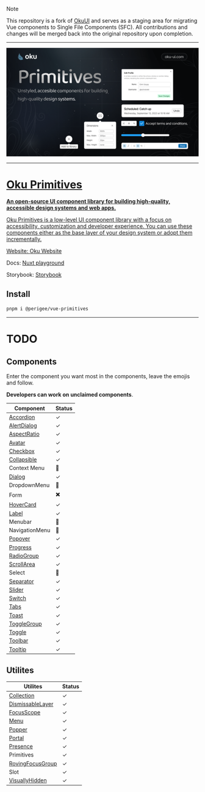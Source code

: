 > [!NOTE]
> This repository is a fork of [OkuUI](https://github.com/oku-ui/primitives) and serves as a staging area for migrating Vue components to Single File Components (SFC). All contributions and changes will be merged back into the original repository upon completion.

---

<a href="https://oku-ui.com">
  <img alt="Oku UI hero image" src="https://github.com/oku-ui/primitives/blob/main/.github/assets/primitives-cover.png?raw=true"
</a>

---

# Oku Primitives

**An open-source UI component library for building high-quality, accessible design systems and web apps.**

Oku Primitives is a low-level UI component library with a focus on accessibility, customization and developer experience. You can use these components either as the base layer of your design system or adopt them incrementally.

Website: [Oku Website](https://oku-ui.com)

Docs: [Nuxt playground](https://vue-primitives-docs.netlify.app/)

Storybook: [Storybook](https://vue-primitives.netlify.app)

## Install

```sh
pnpm i @perigee/vue-primitives
```

---

# TODO

## Components

Enter the component you want most in the components, leave the emojis and follow.

**Developers can work on unclaimed components**.

| Component                                                                                     | Status |
| --------------------------------------------------------------------------------------------- | ------ |
| [Accordion](https://vue-primitives.netlify.app/?path=/story/components-accordion--single)     | ✓      |
| [AlertDialog](https://vue-primitives.netlify.app/?path=/story/components-alertdialog--styled) | ✓      |
| [AspectRatio](https://vue-primitives.netlify.app/?path=/story/components-aspectratio--styled) | ✓      |
| [Avatar](https://vue-primitives.netlify.app/?path=/story/components-avatar--styled)           | ✓      |
| [Checkbox](https://vue-primitives.netlify.app/?path=/story/components-checkbox--styled)       | ✓      |
| [Collapsible](https://vue-primitives.netlify.app/?path=/story/components-collapsible--styled) | ✓      |
| Context Menu                                                                                  | 🚧      |
| [Dialog](https://vue-primitives.netlify.app/?path=/story/components-dialog--styled)           | ✓      |
| DropdownMenu                                                                                  | 🚧      |
| Form                                                                                          | ✖️      |
| [HoverCard](https://vue-primitives.netlify.app/?path=/story/components-hovercard--chromatic)  | ✓      |
| [Label](https://vue-primitives.netlify.app/?path=/story/components-label--styled)             | ✓      |
| Menubar                                                                                       | 🚧      |
| NavigationMenu                                                                                | 🚧      |
| [Popover](https://vue-primitives.netlify.app/?path=/story/components-popover--styled)         | ✓      |
| [Progress](https://vue-primitives.netlify.app/?path=/story/components-progress--styled)       | ✓      |
| [RadioGroup](https://vue-primitives.netlify.app/?path=/story/components-radiogroup--styled)   | ✓      |
| [ScrollArea](https://vue-primitives.netlify.app/?path=/story/components-scrollarea--basic)    | ✓      |
| Select                                                                                        | 🚧      |
| [Separator](https://vue-primitives.netlify.app/?path=/story/components-separator--styled)     | ✓      |
| [Slider](https://vue-primitives.netlify.app/?path=/story/components-slider--styled)           | ✓      |
| [Switch](https://vue-primitives.netlify.app/?path=/story/components-switch--styled)           | ✓      |
| [Tabs](https://vue-primitives.netlify.app/?path=/story/components-tabs--styled)               | ✓      |
| [Toast](https://vue-primitives.netlify.app/?path=/story/components-toast--styled)             | ✓      |
| [ToggleGroup](https://vue-primitives.netlify.app/?path=/story/components-togglegroup--single) | ✓      |
| [Toggle](https://vue-primitives.netlify.app/?path=/story/components-toggle--styled)           | ✓      |
| [Toolbar](https://vue-primitives.netlify.app/?path=/story/components-toolbar--styled)         | ✓      |
| [Tooltip](https://vue-primitives.netlify.app/?path=/story/components-tooltip--styled)         | ✓      |

## Utilites

| Utilites                                                                                              | Status |
| ----------------------------------------------------------------------------------------------------- | ------ |
| [Collection](https://vue-primitives.netlify.app/?path=/story/utilities-rovingfocusgroup--basic)       | ✓      |
| [DismissableLayer](https://vue-primitives.netlify.app/?path=/story/utilities-dismissablelayer--basic) | ✓      |
| [FocusScope](https://vue-primitives.netlify.app/?path=/story/utilities-focusscope--basic)             | ✓      |
| [Menu](https://vue-primitives.netlify.app/?path=/story/utilities-menu--styled)                        | ✓      |
| [Popper](https://vue-primitives.netlify.app/?path=/story/utilities-popper--styled)                    | ✓      |
| [Portal](https://vue-primitives.netlify.app/?path=/story/utilities-portal--base)                      | ✓      |
| [Presence](https://vue-primitives.netlify.app/?path=/story/utilities-presence--basic)                 | ✓      |
| Primitives                                                                                            | ✓      |
| [RovingFocusGroup](https://vue-primitives.netlify.app/?path=/story/utilities-rovingfocusgroup--basic) | ✓      |
| Slot                                                                                                  | ✓      |
| [VisuallyHidden](https://vue-primitives.netlify.app/?path=/story/utilities-visuallyhidden--basic)     | ✓      |
